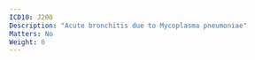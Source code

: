 ```yaml
---
ICD10: J200
Description: "Acute bronchitis due to Mycoplasma pneumoniae"
Matters: No
Weight: 0
---
```

